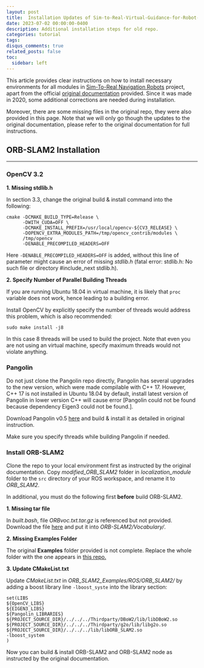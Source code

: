 ```yaml
---
layout: post
title:  Installation Updates of Sim-to-Real-Virtual-Guidance-for-Robot-Navigation
date: 2023-07-02 00:00:00-0400
description: Additional installation steps for old repo.
categories: tutorial
tags: 
disqus_comments: true
related_posts: false
toc:
  sidebar: left
---
```


This article provides clear instructions on how to install necessary environments for all modules in <a href="https://github.com/KaiChen1008/Sim-to-Real-Virtual-Guidance-for-Robot-Navigation">Sim-To-Real Navigation Robots</a> project, apart from the official <a href="https://kaichen1008.github.io/Sim-to-Real-Virtual-Guidance-for-Robot-Navigation/">original documentation</a> provided. Since it was made in 2020, some additional corrections are needed during installation.

Moreover, there are some missing files in the original repo, they were also provided in this page. Note that we will only go though the updates to the original documentation, please refer to the original documentation for full instructions.


## ORB-SLAM2 Installation

---


### OpenCV 3.2

**1. Missing stdlib.h**

In section 3.3, change the original build & install command into the following:

```
cmake -DCMAKE_BUILD_TYPE=Release \
      -DWITH_CUDA=OFF \
      -DCMAKE_INSTALL_PREFIX=/usr/local/opencv-${CV3_RELEASE} \
      -DOPENCV_EXTRA_MODULES_PATH=/tmp/opencv_contrib/modules \
      /tmp/opencv
      -DENABLE_PRECOMPILED_HEADERS=OFF
```

Here `-DENABLE_PRECOMPILED_HEADERS=OFF` is added, without this line of parameter might cause an error of missing _stdlib.h_ (fatal error: stdlib.h: No such file or directory #include_next stdlib.h).

**2. Specify Number of Parallel Building Threads**

If you are running Ubuntu 18.04 in virtual machine, it is likely that ``proc`` variable does not work, hence leading to a building error.

Install OpenCV by explicitly specify the number of threads would address this problem, which is also recommended:

```
sudo make install -j8
```

In this case 8 threads will be used to build the project. Note that even you are not using an virtual machine, specify maximum threads would not violate anything.


### Pangolin

Do not just clone the Pangolin repo directly, Pangolin has several upgrades to the new version, which were made compilable with C++ 17. However, C++ 17 is not installed in Ubuntu 18.04 by default, install latest version of Pangolin in lower version C++ will cause error [Pangolin could not be found because dependency Eigen3 could not be found.].

Download Pangolin v0.5 <a href="https://github.com/stevenlovegrove/Pangolin/tags">here</a> and build & install it as detailed in original instruction.

Make sure you specify threads while building Pangolin if needed.

### Install ORB-SLAM2

Clone the repo to your local environment first as instructed by the original documentation. Copy _modified_ORB_SLAM2_ folder in _localization_module_ folder to the `src` directory of your ROS workspace, and rename it to _ORB_SLAM2_. 

In additional, you must do the following first **before** build ORB-SLAM2.

**1. Missing tar file**

In _built.bash_, file _ORBvoc.txt.tar.gz_ is referenced but not provided. Download the file <a href="https://github.com/raulmur/ORB_SLAM2/blob/master/Vocabulary/ORBvoc.txt.tar.gz">here</a> and put it into _ORB-SLAM2/Vocabulary/_.

**2. Missing Examples Folder**

The original __Examples__ folder provided is not complete. Replace the whole folder with the one appears in <a href="https://github.com/raulmur/ORB_SLAM2/tree/master/Examples">this repo.</a> 

**3. Update CMakeList.txt**

Update _CMakeList.txt_ in _ORB_SLAM2_Examples/ROS/ORB_SLAM2/_ by adding a boost library line `-lboost_syste` into the library section:

```
set(LIBS
${OpenCV_LIBS}
${EIGEN3_LIBS}
${Pangolin_LIBRARIES}
${PROJECT_SOURCE_DIR}/../../../Thirdparty/DBoW2/lib/libDBoW2.so
${PROJECT_SOURCE_DIR}/../../../Thirdparty/g2o/lib/libg2o.so
${PROJECT_SOURCE_DIR}/../../../lib/libORB_SLAM2.so
-lboost_system
)

```

Now you can build & install ORB-SLAM2 and ORB-SLAM2 node as instructed by the original documentation.


